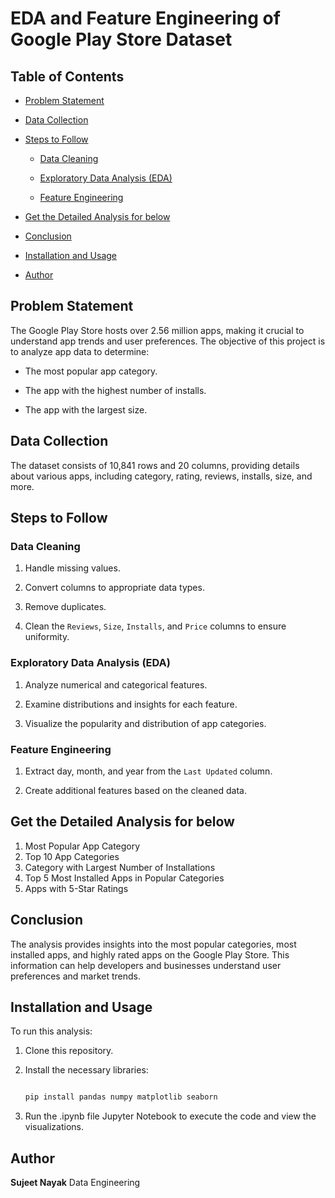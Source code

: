 # EDA and Feature Engineering of Google Play Store Dataset



## Table of Contents

- [Problem Statement](#problem-statement)

- [Data Collection](#data-collection)

- [Steps to Follow](#steps-to-follow)

  - [Data Cleaning](#data-cleaning)

  - [Exploratory Data Analysis (EDA)](#exploratory-data-analysis-eda)

  - [Feature Engineering](#feature-engineering)

- [Get the Detailed Analysis for below](#get-the-detailed-analysis-for-below)
  
- [Conclusion](#conclusion)

- [Installation and Usage](#installation-and-usage)
- [Author](#author)



## Problem Statement

The Google Play Store hosts over 2.56 million apps, making it crucial to understand app trends and user preferences. The objective of this project is to analyze app data to determine:

- The most popular app category.

- The app with the highest number of installs.

- The app with the largest size.



## Data Collection

The dataset consists of 10,841 rows and 20 columns, providing details about various apps, including category, rating, reviews, installs, size, and more.



## Steps to Follow

### Data Cleaning

1. Handle missing values.

2. Convert columns to appropriate data types.

3. Remove duplicates.

4. Clean the `Reviews`, `Size`, `Installs`, and `Price` columns to ensure uniformity.



### Exploratory Data Analysis (EDA)

1. Analyze numerical and categorical features.

2. Examine distributions and insights for each feature.

3. Visualize the popularity and distribution of app categories.



### Feature Engineering

1. Extract day, month, and year from the `Last Updated` column.

2. Create additional features based on the cleaned data.



## Get the Detailed Analysis for below
 1. Most Popular App Category
 2. Top 10 App Categories
 3. Category with Largest Number of Installations
 4. Top 5 Most Installed Apps in Popular Categories
 5. Apps with 5-Star Ratings




## Conclusion

The analysis provides insights into the most popular categories, most installed apps, and highly rated apps on the Google Play Store. This information can help developers and businesses understand user preferences and market trends.



## Installation and Usage

To run this analysis:

1. Clone this repository.

2. Install the necessary libraries:

   ```bash

   pip install pandas numpy matplotlib seaborn

   ```
3. Run the .ipynb file Jupyter Notebook to execute the code and view the visualizations.


## Author
**Sujeet Nayak** 
Data Engineering


